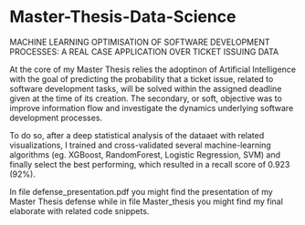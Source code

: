 # Master-Thesis-Data-Science
MACHINE LEARNING OPTIMISATION OF SOFTWARE DEVELOPMENT PROCESSES: A REAL CASE APPLICATION OVER TICKET ISSUING DATA

At the core of my Master Thesis relies the adoptinon of Artificial Intelligence with the goal of predicting the probability that a ticket issue, related to software
development tasks, will be solved within the assigned deadline given at the time of its creation. The secondary, or soft, objective was to improve information flow and investigate the dynamics underlying software development processes.

To do so, after a deep statistical analysis of the dataaet with related visualizations, I trained and cross-validated several machine-learning algorithms (eg. XGBoost, RandomForest, Logistic Regression, SVM) and finally select the best performing, which resulted in a recall score of 0.923 (92%). 

In file defense_presentation.pdf you might find the presentation of my Master Thesis defense while in file Master_thesis you might find my final elaborate with related code snippets. 
